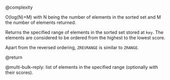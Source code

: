 @complexity

O(log(N)+M) with N being the number of elements in the
sorted set and M the number of elements returned.

Returns the specified range of elements in the sorted set stored at `key`. The
elements are considered to be ordered from the highest to the lowest score.

Apart from the reversed ordering, `ZREVRANGE` is similar to `ZRANGE`.

@return

@multi-bulk-reply: list of elements in the specified range (optionally with
their scores).

